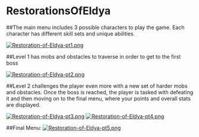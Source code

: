 # RestorationsOfEldya

##The main menu includes 3 possible characters to play the game. Each character has different skill sets and unique abilities.

[![Restoration-of-Eldya-pt1.png](https://i.postimg.cc/dV497Jwg/Restoration-of-Eldya-pt1.png)](https://postimg.cc/gxLhQFwK)

##Level 1 has mobs and obstacles to traverse in order to get to the first boss

[![Restoration-of-Eldya-pt2.png](https://i.postimg.cc/vH7JNxt9/Restoration-of-Eldya-pt2.png)](https://postimg.cc/LnXQqX76)

##Level 2 challenges the player even more with a new set of harder mobs and obstacles. Once the boss is reached, the player is tasked with defeating it and then moving on to the final menu, where your points and overall stats are displayed. 

[![Restoration-of-Eldya-pt3.png](https://i.postimg.cc/ydS5XDND/Restoration-of-Eldya-pt3.png)](https://postimg.cc/CBSmwLk0)
[![Restoration-of-Eldya-pt4.png](https://i.postimg.cc/0ybCJLjQ/Restoration-of-Eldya-pt4.png)](https://postimg.cc/NKvX3C1q)

##Final Menu:
[![Restoration-of-Eldya-pt5.png](https://i.postimg.cc/k55D4mg1/Restoration-of-Eldya-pt5.png)](https://postimg.cc/fV6M21Xm)
